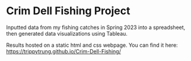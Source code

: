 # Crim Dell Fishing Project

Inputted data from my fishing catches in Spring 2023 into a spreadsheet, then generated data visualizations using Tableau. 

Results hosted on a static html and css webpage. You can find it here: https://trippytrung.github.io/Crim-Dell-Fishing/
